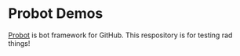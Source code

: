 # Probot Demos

[Probot](https://github.com/probot/probot) is bot framework for GitHub. This respository is for testing rad things!
